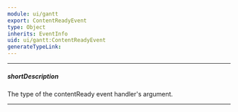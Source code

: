 ```yaml
---
module: ui/gantt
export: ContentReadyEvent
type: Object
inherits: EventInfo
uid: ui/gantt:ContentReadyEvent
generateTypeLink: 
---
```

---
##### shortDescription
The type of the contentReady event handler's argument.

---
<!-- Description goes here -->